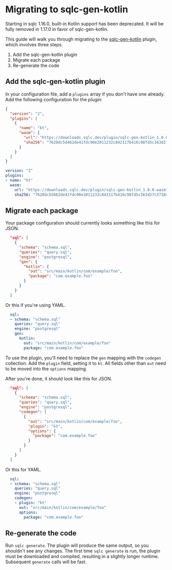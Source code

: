 # Migrating to sqlc-gen-kotlin
 
Starting in sqlc 1.16.0, built-in Kotlin support has been deprecated. It will
be fully removed in 1.17.0 in favor of sqlc-gen-kotlin.

This guide will walk you through migrating to the [sqlc-gen-kotlin](https://github.com/sqlc-dev/sqlc-gen-kotlin) plugin,
which involves three steps.

1. Add the sqlc-gen-kotlin plugin
2. Migrate each package
3. Re-generate the code

## Add the sqlc-gen-kotlin plugin

In your configuration file, add a `plugins` array if you don't have one
already. Add the following configuration for the plugin:

```json
{
  "version": "2",
  "plugins": [
    {
      "name": "kt",
      "wasm": {
        "url": "https://downloads.sqlc.dev/plugin/sqlc-gen-kotlin_1.0.0.wasm",
        "sha256": "7620dc5d462de41fdc90e2011232c842117b416c98fd5c163d27c5738431a45c"
      }
    }
  ]
}
```

```yaml
version: "2"
plugins:
- name: "kt"
  wasm:
    url: "https://downloads.sqlc.dev/plugin/sqlc-gen-kotlin_1.0.0.wasm"
    sha256: "7620dc5d462de41fdc90e2011232c842117b416c98fd5c163d27c5738431a45c"
```

## Migrate each package

Your package configuration should currently looks something like this for JSON.

```json
  "sql": [
    {
      "schema": "schema.sql",
      "queries": "query.sql",
      "engine": "postgresql",
      "gen": {
        "kotlin": {
          "out": "src/main/kotlin/com/example/foo",
          "package": "com.example.foo"
        }
      }
    }
  ]
```

Or this if you're using YAML.

```yaml
  sql:
  - schema: "schema.sql"
    queries: "query.sql"
    engine: "postgresql"
    gen:
      kotlin:
        out: "src/main/kotlin/com/example/foo"
        package: "com.example.foo"
```

To use the plugin, you'll need to replace the `gen` mapping with the `codegen`
collection. Add the `plugin` field, setting it to `kt`. All fields other than
`out` need to be moved into the `options` mapping.

After you're done, it should look like this for JSON.

```json
  "sql": [
    {
      "schema": "schema.sql",
      "queries": "query.sql",
      "engine": "postgresql",
      "codegen": [
        {
          "out": "src/main/kotlin/com/example/foo",
          "plugin": "kt",
          "options": {
            "package": "com.example.foo"
          }
        }
      ]
    }
  ]
```

Or this for YAML.

```yaml
  sql:
  - schema: "schema.sql"
    queries: "query.sql"
    engine: "postgresql"
    codegen:
    - plugin: "kt"
      out: "src/main/kotlin/com/example/foo"
      options:
        package: "com.example.foo"
```

## Re-generate the code

Run `sqlc generate`. The plugin will produce the same output, so you shouldn't
see any changes. The first time `sqlc generate` is run, the plugin must be
downloaded and compiled, resulting in a slightly longer runtime. Subsequent
`generate` calls will be fast.
